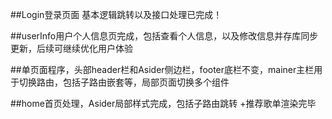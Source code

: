 ##Login登录页面 基本逻辑跳转以及接口处理已完成！

##userInfo用户个人信息页完成，包括查看个人信息，以及修改信息并存库同步更新，后续可继续优化用户体验

##单页面程序，头部header栏和Asider侧边栏，footer底栏不变，mainer主栏用于切换路由，包括子路由嵌套等，局部页面切换多个组件

##home首页处理，Asider局部样式完成，包括子路由跳转
+推荐歌单渲染完毕